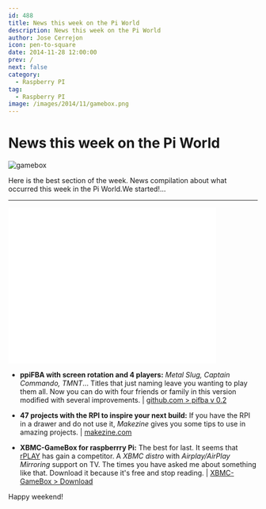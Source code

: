```yaml
---
id: 488
title: News this week on the Pi World
description: News this week on the Pi World
author: Jose Cerrejon
icon: pen-to-square
date: 2014-11-28 12:00:00
prev: /
next: false
category:
  - Raspberry PI
tag:
  - Raspberry PI
image: /images/2014/11/gamebox.png
---
```


# News this week on the Pi World

![gamebox](/images/2014/11/gamebox.png)

Here is the best section of the week. News compilation about what occurred this week in the Pi World.We started!...

- - -
<iframe width="420" height="315" src="//www.youtube.com/embed/VZzO_dKIH04" frameborder="0" allowfullscreen></iframe>

* **ppiFBA with screen rotation and 4 players:** *Metal Slug, Captain Commando, TMNT*... Titles that just naming leave you wanting to play them all. Now you can do with four friends or family in this version modified with several improvements. | [github.com > pifba v 0.2](https://github.com/digitalLumberjack/pifba/releases/tag/0.2)

* **47 projects with the RPI to inspire your next build:** If you have the RPI in a drawer and do not use it, *Makezine* gives you some tips to use in amazing projects. | [makezine.com](http://makezine.com/2013/04/14/47-raspberry-pi-projects-to-inspire-your-next-build/)

* **XBMC-GameBox for raspberrry Pi:** The best for last. It seems that [rPLAY](/post.php?id=252) has gain a competitor. A *XBMC distro* with *Airplay/AirPlay Mirroring* support on TV. The times you have asked me about something like that. Download it because it's free and stop reading. | [XBMC-GameBox > Download](http://www.xindawn.com/download.php)

Happy weekend!